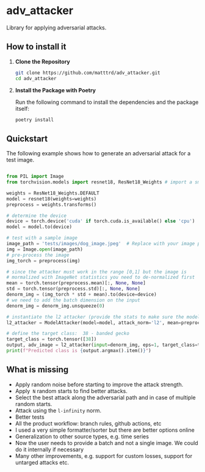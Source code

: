 # adv_attacker
Library for applying adversarial attacks.

## How to install it

1. **Clone the Repository**

    ```sh
    git clone https://github.com/matttrd/adv_attacker.git
    cd adv_attacker
    ```

2. **Install the Package with Poetry**

    Run the following command to install the dependencies and the package itself:

    ```sh
    poetry install
    ```

## Quickstart
The following example shows how to generate an adversarial attack for a test image.

```python

from PIL import Image 
from torchvision.models import resnet18, ResNet18_Weights # import a small model

weights = ResNet18_Weights.DEFAULT
model = resnet18(weights=weights)
preprocess = weights.transforms()

# determine the device
device = torch.device('cuda' if torch.cuda.is_available() else 'cpu')
model = model.to(device)

# test with a sample image
image_path = 'tests/images/dog_image.jpeg'  # Replace with your image path
img = Image.open(image_path)
# pre-process the image
img_torch = preprocess(img)

# since the attacker must work in the range [0,1] but the image is
# mormalized with ImageNet statistics you need to de-normalized first
mean = torch.tensor(preprocess.mean)[:, None, None]
std = torch.tensor(preprocess.std)[:, None, None]
denorm_img = (img_torch * std + mean).to(device=device)
# we need to add the batch dimension on the input
denorm_img = denorm_img.unsqueeze(0)

# instantiate the l2 attacker (provide the stats to make sure the model receives the normalized image)
l2_attacker = ModelAttacker(model=model, attack_norm='l2', mean=preprocess.mean, std=preprocess.std)

# define the target class:  38 - banded gecko
target_class = torch.tensor([38])
output, adv_image = l2_attacker(input=denorm_img, eps=1, target_class=target_class, attack_rate=0.5)
print(f"Predicted class is {output.argmax().item()}")
```

## What is missing

- Apply random noise before starting to improve the attack strength.
- Apply` N` random starts to find better attacks.
- Select the best attack along the adversarial path and in case of multiple random starts.
- Attack using the `l-infinity` norm.
- Better tests
- All the product workflow: branch rules, github actions, etc
- I used a very simple formatter/sorter but there are better options online
- Generalization to other source types, e.g. time series
- Now the user needs to provide a batch and not a single image. We could do it internally if necessary
- Many other improvements, e.g. support for custom losses, support for untarged attacks etc.